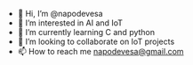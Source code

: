 - 👋 Hi, I’m @napodevesa
- 👀 I’m interested in AI and IoT 
- 🌱 I’m currently learning C and python
- 💞️ I’m looking to collaborate on IoT projects
- 📫 How to reach me napodevesa@gmail.com

